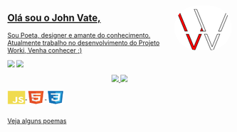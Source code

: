   <a href="https://github.com/John-Vate/Worki"><img align="right" alt="Logo-Worki" height="100" style="border-radius:50px;" src="https://github.com/John-Vate/worki/blob/main/assets/logo500px.png?raw=true">

  ## Olá sou o John Vate,
  Sou Poeta, designer e amante do conhecimento.
  Atualmente trabalho no desenvolvimento do Projeto Worki, Venha conhecer ;)


  <a href="https://api.whatsapp.com/send?phone=5535984016393" target="_blank"><img src="https://img.shields.io/badge/WhatsApp-25D366?style=for-the-badge&logo=whatsapp&logoColor=white" target="_blank"></a>
  <a href="https://www.linkedin.com/in/jo%C3%A3o-vitor-reis-a896961b7/" target="_blank"><img src="https://img.shields.io/badge/-LinkedIn-%230077B5?style=for-the-badge&logo=linkedin&logoColor=white" target="_blank"></a> 
  
<div align="center">
  <a href="https://github.com/John-Vate">
  <img height="150em" src="https://github-readme-stats.vercel.app/api?username=John-Vate&show_icons=true&theme=radical&include_all_commits=true&count_private=true"/>
  <img height="150em" src="https://github-readme-stats.vercel.app/api/top-langs/?username=John-Vate&layout=compact&langs_count=7&theme=radical"/>
</div>
<div style="display: inline_block"><br>
  <img align="center" alt="Johh-Js" height="30" width="40" src="https://raw.githubusercontent.com/devicons/devicon/master/icons/javascript/javascript-plain.svg">
  <img align="center" alt="John-HTML" height="30" width="40" src="https://raw.githubusercontent.com/devicons/devicon/master/icons/html5/html5-original.svg">
  <img align="center" alt="John-CSS" height="30" width="40" src="https://raw.githubusercontent.com/devicons/devicon/master/icons/css3/css3-original.svg">
</div>
  
  ##

  
  <a href="https://john-vate.netlify.app/" target="_blank" >Veja alguns poemas</a>
